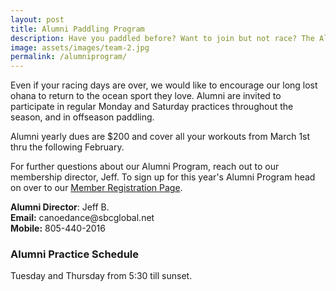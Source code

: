 ```yaml
---
layout: post
title: Alumni Paddling Program
description: Have you paddled before? Want to join but not race? The Alumni Program is for you!
image: assets/images/team-2.jpg
permalink: /alumniprogram/
---
```



<p>Even if your racing days are over, we would like to encourage our long lost ohana to return to the ocean sport they love. Alumni are invited to participate in regular Monday and Saturday practices throughout the season, and in offseason paddling. </p>

<p>Alumni yearly dues are $200 and cover all your workouts from March 1st thru the following February.</p>

<p>For further questions about our Alumni Program, reach out to our membership director, Jeff. To sign up for this year's Alumni Program head on over to our <a href="http://www.palekai.org/members/registration/">Member Registration Page</a>.</p>

<p>
<strong>Alumni Director</strong>: Jeff B.<br/><strong>Email:</strong> canoedance@sbcglobal.net<br/><strong>Mobile:</strong> 805-440-2016</p>


<h3>Alumni Practice Schedule</h3>
<p>Tuesday and Thursday from 5:30 till sunset. </p>
